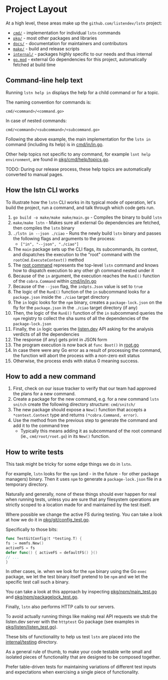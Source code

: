 # Project Layout

At a high level, these areas make up the `github.com/listendev/lstn` project:

- [`cmd/`](../cmd) - implementation for individual `lstn` commands
- [`pkg/`](../pkg) - most other packages and libraries
- [`docs/`](../docs) - documentation for maintainers and contributors
- [`make/`](../make) - build and release scripts
- [`internal/`](../internal) - packages highly specific to our needs and thus internal
- [`go.mod`](../go.mod) - external Go dependencies for this project, automatically fetched at build time

## Command-line help text

Running `lstn help in` displays the help for a child command or for a topic.

The naming convention for commands is:

```
cmd/<command>/<command.go>
```

In case of nested commands:

```
cmd/<command>/<subcommand>/<subcommand.go>
```

Following the above example, the main implementation for the `lstn in` command (including its help) is in [cmd/in/in.go](../cmd/in/in.go).

Other help topics not specific to any command, for example `lsnt help environment`, are found in [pkg/cmd/help/topics.go](../pkg/cmd/help/topics.go).

TODO: During our release process, these help topics are automatically converted to manual pages.

## How the lstn CLI works

To illustrate how the `lstn` CLI works in its typical mode of operation, let's build the project, run a command,
and talk through which code gets run.

1. `go build -o make/make make/main.go` - Compiles the binary to build `lstn`
2. `make/make lstn` - Makes sure all external Go dependencies are fetched, then compiles the `lstn` binary
3. `./lstn in --json ./ciao` - Runs the newly build `lstn` binary and passes the following flags and arguments to the process:
   - `["in", "--json", "./ciao"]`
4. The `main` package sets up the CLI flags, its subcommands, its context, and dispatches the execution to the "root" command with the `rootCmd.ExecuteContext()` method
5. The [root command](../cmd/root.go) represents the top-level `lstn` command and knows how to dispatch execution to any other gh command nested under it
6. Because of the `in` argument, the execution reaches the `RunE()` function of the `cobra.Command` within [cmd/in/in.go](../cmd/in/in.go)
7. Because of the `--json` flag, the `inOpts.Json` value is set to `true`
8. The logic of the `RunE()` function of the `in` subcommand looks for a `package.json` inside the `./ciao` target directory
9. The `in` logic looks for the `npm` binary, creates a `package-lock.json` on the fly for the `package.json` in the `./ciao` target directory (if any)
10. Then, the logic of the `RunE()` function of the `in` subcommand queries the `npm` registry to collect the sha sums of all the dependencies of the `package-lock.json`
11. Finally, the `in` logic queries the [listen.dev](https://npm.listen.dev/api/analysis) API asking for the analysis verdicts of all the dependencies
12. The response (if any) gets print in JSON form
13. The program execution is now back at `func Boot()` in [root.go](../cmd/root.go)
14. In case there were any Go error as a result of processing the command, the function will abort the process with a non-zero exit status
15. Otherwise, the process ends with status 0 meaning success.

## How to add a new command

1. First, check on our issue tracker to verify that our team had approved the plans for a new command.
2. Create a package for the new command, e.g. for a new command `lstn snitch` create the following directory
   structure: `cmd/snitch/`
3. The new package should expose a `New()` function that accepts a `*context.Context` type and
   returns `(*cobra.Command, error)`.
4. Use the method from the previous step to generate the command and add it to the command tree
   - Typically this means adding it as subcommand of the root command (ie., `cmd/root/root.go`) in its `New()` function.

## How to write tests

This task might be tricky for some edge things we do in `lstn`.

For example, `lstn` looks for the `npm` (and - in the future - for other package managers) binary. Then it uses `npm` to generate a `package-lock.json` file in a temporary directory.

Naturally and generally, none of these things should ever happen for real when running tests, unless you are sure that any filesystem operations are strictly scoped to a location made for and maintained by the test itself.

Where possible we change the active FS during testing. You can take a look at how we do it in [pkg/git/config_test.go](../pkg/git/config_test.go).

Specifically to those bits:

```Go
func TestGitConfig(t *testing.T) {
fs := memfs.New()
activeFS = fs
defer func() { activeFS = defaultFS() }()
// ...
}
```

In other cases, ie. when we look for the `npm` binary using the Go `exec` package, we let the test binary itself pretend to be `npm` and we let the specific test call such a binary.

You can take a look at this approach by inspecting [pkg/npm/main_test.go](../pkg/npm/main_test.go) and [pkg/npm/packagelock_test.go](../pkg/npm/packagelock_test.go).

Finally, `lstn` also performs HTTP calls to our servers.

To avoid actually running things like making real API requests we stub the listen.dev server with the `httptest` Go package (see examples in [pkg/listen/listen_test.go](../pkg/listen/listen_test.go)).

These bits of functionality to help us test `lstn` are placed into the [internal/testing](../internal/testing/) directory.

As a general rule of thumb, to make your code testable write small and isolated pieces of functionality that are designed to be composed together.

Prefer table-driven tests for maintaining variations of different test inputs and expectations when exercising a single piece of functionality.

